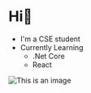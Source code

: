 # Hi👋
- I'm a CSE student
- Currently Learning
  - .Net Core
  - React
       
![This is an image](https://github.com/Akeedy/AKEEDY/blob/main/jim.gif)

